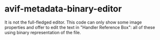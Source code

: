 # avif-metadata-binary-editor
It is not the full-fledged editor. This code can only show some image properties and offer to edit the text in "Handler Reference Box": all of these using binary representation of the file. 
